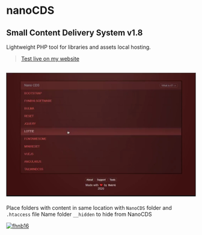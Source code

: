 # nanoCDS
## Small Content Delivery System v1.8
Lightweight PHP tool for libraries and assets local hosting.

> [Test live on my website](https://dev.fhnb.ru/assets/)

![Preview image](/preview.jpg)
---
Place folders with content in same location with `NanoCDS` folder and `.htaccess` file
Name folder `__hidden` to hide from NanoCDS

[![fhnb16](https://img.shields.io/badge/Made_by_fhnb16-2020—Now-5B3A32.svg?style=plastic&labelColor=1a2026)](https://fhnb.ru/)
